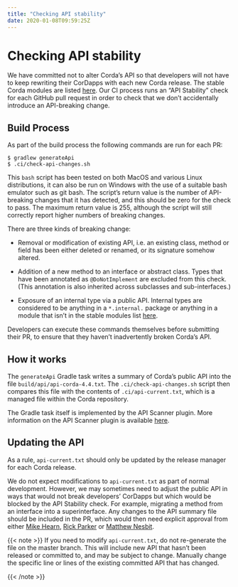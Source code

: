 ```yaml
---
title: "Checking API stability"
date: 2020-01-08T09:59:25Z
---
```



# Checking API stability
We have committed not to alter Corda’s API so that developers will not have to keep rewriting their CorDapps with each
            new Corda release. The stable Corda modules are listed [here](api-stability-guarantees.md#internal-apis-and-stability-guarantees). Our CI process runs an “API Stability”
            check for each GitHub pull request in order to check that we don’t accidentally introduce an API-breaking change.


## Build Process
As part of the build process the following commands are run for each PR:

```shell
$ gradlew generateApi
$ .ci/check-api-changes.sh
```
This `bash` script has been tested on both MacOS and various Linux distributions, it can also be run on Windows with the
                use of a suitable bash emulator such as git bash. The script’s return value is the number of API-breaking changes that it
                has detected, and this should be zero for the check to pass. The maximum return value is 255, although the script will still
                correctly report higher numbers of breaking changes.

There are three kinds of breaking change:


* Removal or modification of existing API, i.e. an existing class, method or field has been either deleted or renamed, or
                        its signature somehow altered.


* Addition of a new method to an interface or abstract class. Types that have been annotated as `@DoNotImplement` are
                        excluded from this check. (This annotation is also inherited across subclasses and sub-interfaces.)


* Exposure of an internal type via a public API. Internal types are considered to be anything in a `*.internal.` package
                        or anything in a module that isn’t in the stable modules list [here](api-stability-guarantees.md#internal-apis-and-stability-guarantees).


Developers can execute these commands themselves before submitting their PR, to ensure that they haven’t inadvertently
                broken Corda’s API.


## How it works
The `generateApi` Gradle task writes a summary of Corda’s public API into the file `build/api/api-corda-4.4.txt`.
                The `.ci/check-api-changes.sh` script then compares this file with the contents of `.ci/api-current.txt`, which is a
                managed file within the Corda repository.

The Gradle task itself is implemented by the API Scanner plugin. More information on the API Scanner plugin is available [here](https://github.com/corda/corda-gradle-plugins/tree/master/api-scanner).


## Updating the API
As a rule, `api-current.txt` should only be updated by the release manager for each Corda release.

We do not expect modifications to `api-current.txt` as part of normal development. However, we may sometimes need to adjust
                the public API in ways that would not break developers’ CorDapps but which would be blocked by the API Stability check.
                For example, migrating a method from an interface into a superinterface. Any changes to the API summary file should be
                included in the PR, which would then need explicit approval from either [Mike Hearn](https://github.com/mikehearn), [Rick Parker](https://github.com/rick-r3) or [Matthew Nesbit](https://github.com/mnesbit).


{{< note >}}
If you need to modify `api-current.txt`, do not re-generate the file on the master branch. This will include new API that
                    hasn’t been released or committed to, and may be subject to change. Manually change the specific line or lines of the
                    existing committed API that has changed.


{{< /note >}}


